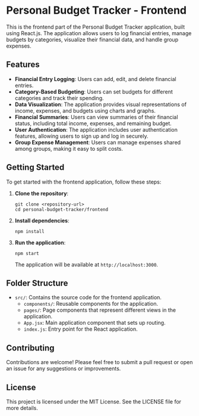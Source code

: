 # Personal Budget Tracker - Frontend

This is the frontend part of the Personal Budget Tracker application, built using React.js. The application allows users to log financial entries, manage budgets by categories, visualize their financial data, and handle group expenses.

## Features

- **Financial Entry Logging**: Users can add, edit, and delete financial entries.
- **Category-Based Budgeting**: Users can set budgets for different categories and track their spending.
- **Data Visualization**: The application provides visual representations of income, expenses, and budgets using charts and graphs.
- **Financial Summaries**: Users can view summaries of their financial status, including total income, expenses, and remaining budget.
- **User Authentication**: The application includes user authentication features, allowing users to sign up and log in securely.
- **Group Expense Management**: Users can manage expenses shared among groups, making it easy to split costs.

## Getting Started

To get started with the frontend application, follow these steps:

1. **Clone the repository**:
   ```
   git clone <repository-url>
   cd personal-budget-tracker/frontend
   ```

2. **Install dependencies**:
   ```
   npm install
   ```

3. **Run the application**:
   ```
   npm start
   ```

   The application will be available at `http://localhost:3000`.

## Folder Structure

- `src/`: Contains the source code for the frontend application.
  - `components/`: Reusable components for the application.
  - `pages/`: Page components that represent different views in the application.
  - `App.jsx`: Main application component that sets up routing.
  - `index.js`: Entry point for the React application.

## Contributing

Contributions are welcome! Please feel free to submit a pull request or open an issue for any suggestions or improvements.

## License

This project is licensed under the MIT License. See the LICENSE file for more details.